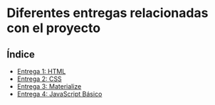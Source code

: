 # Diferentes entregas relacionadas con el proyecto

## Índice

  * [Entrega 1: HTML](https://github.com/alu0101333823/Usabilidad-Y-Accesibilidad/tree/main/Proyecto%20Grupal/Entrega%201:%20HTML)
  * [Entrega 2: CSS](https://github.com/alu0101333823/Usabilidad-Y-Accesibilidad/tree/main/Proyecto%20Grupal/Entrega%202:%20CSS)
  * [Entrega 3: Materialize](https://github.com/alu0101333823/Usabilidad-Y-Accesibilidad/tree/main/Proyecto%20Grupal/Entrega%203:%20Materialize)
  * [Entrega 4: JavaScript Básico](https://github.com/alu0101333823/Usabilidad-Y-Accesibilidad/tree/main/Proyecto%20Grupal/Entrega%204:%20JavaScript%20B%C3%A1sico)
